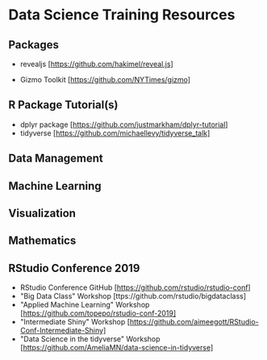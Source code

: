 Data Science Training Resources
======

Packages
------
* revealjs [https://github.com/hakimel/reveal.js]

* Gizmo Toolkit [https://github.com/NYTimes/gizmo]

R Package Tutorial(s)
------
* dplyr package [https://github.com/justmarkham/dplyr-tutorial]
* tidyverse [https://github.com/michaellevy/tidyverse_talk]

Data Management
------

Machine Learning
------

Visualization
------

Mathematics
------

RStudio Conference
2019
------
* RStudio Conference GitHub [https://github.com/rstudio/rstudio-conf]
* "Big Data Class" Workshop [ttps://github.com/rstudio/bigdataclass]
* "Applied Machine Learning" Workshop [https://github.com/topepo/rstudio-conf-2019]
* "Intermediate Shiny" Workshop [https://github.com/aimeegott/RStudio-Conf-Intermediate-Shiny]
* "Data Science in the tidyverse" Workshop [https://github.com/AmeliaMN/data-science-in-tidyverse]
